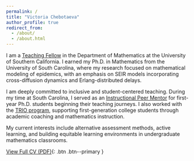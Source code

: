 ```yaml
---
permalink: /
title: "Victoria Chebotaeva"
author_profile: true
redirect_from: 
  - /about/
  - /about.html
---
```


I am a [Teaching Fellow](https://dornsife.usc.edu/profile/victoria-chebotaeva/) in the Department of Mathematics at the University of Southern California. I earned my Ph.D. in Mathematics from the University of South Carolina, where my research focused on mathematical modeling of epidemics, with an emphasis on SEIR models incorporating cross-diffusion dynamics and Erlang-distributed delays.  

I am deeply committed to inclusive and student-centered teaching. During my time at South Carolina, I served as an [Instructional Peer Mentor](https://sc.edu/study/colleges_schools/artsandsciences/mathematics/beyond_classroom/pmp/past-mentors.php) for first-year Ph.D. students beginning their teaching journeys. I also worked with the [TRIO program](https://communities.usc.edu/educational-partnerships/trio-programs/), supporting first-generation college students through academic coaching and mathematics instruction.  

My current interests include alternative assessment methods, active learning, and building equitable learning environments in undergraduate mathematics classrooms.

[View Full CV (PDF)](https://victoriachebotaeva.github.io/CV_Chebotaeva_Victoria.pdf){: .btn .btn--primary }


